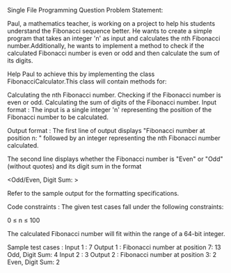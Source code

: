Single File Programming Question
Problem Statement:



Paul, a mathematics teacher, is working on a project to help his students understand the Fibonacci sequence better. He wants to create a simple program that takes an integer 'n' as input and calculates the nth Fibonacci number.Additionally, he wants to implement a method to check if the calculated Fibonacci number is even or odd and then calculate the sum of its digits.



Help Paul to achieve this by implementing the class FibonacciCalculator.This class will contain methods for:

Calculating the nth Fibonacci number.
Checking if the Fibonacci number is even or odd.
Calculating the sum of digits of the Fibonacci number.
Input format :
The input is a single integer 'n' representing the position of the Fibonacci number to be calculated.

Output format :
The first line of output displays "Fibonacci number at position n: " followed by an integer representing the nth Fibonacci number calculated.

The second line displays whether the Fibonacci number is "Even" or "Odd" (without quotes) and its digit sum in the format

<Odd/Even, Digit Sum: >



Refer to the sample output for the formatting specifications.

Code constraints :
The given test cases fall under the following constraints:

0 ≤ n ≤ 100

The calculated Fibonacci number will fit within the range of a 64-bit integer.

Sample test cases :
Input 1 :
7
Output 1 :
Fibonacci number at position 7: 13
Odd, Digit Sum: 4
Input 2 :
3
Output 2 :
Fibonacci number at position 3: 2
Even, Digit Sum: 2